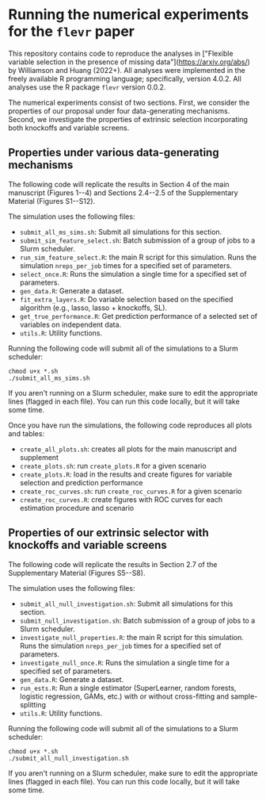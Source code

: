 # Running the numerical experiments for the `flevr` paper

This repository contains code to reproduce the analyses in ["Flexible variable selection in the presence of missing data"](https://arxiv.org/abs/<FINISH THIS>) by Williamson and Huang (2022+). All analyses were implemented in the freely available R programming language; specifically, version 4.0.2. All analyses use the R package `flevr` version 0.0.2.

The numerical experiments consist of two sections. First, we consider the properties of our proposal under four data-generating mechanisms. Second, we investigate the properties of extrinsic selection incorporating both knockoffs and variable screens.

## Properties under various data-generating mechanisms

The following code will replicate the results in Section 4 of the main manuscript (Figures 1--4) and Sections 2.4--2.5 of the Supplementary Material (Figures S1--S12).

The simulation uses the following files:
* `submit_all_ms_sims.sh`: Submit all simulations for this section.
* `submit_sim_feature_select.sh`: Batch submission of a group of jobs to a Slurm scheduler.
* `run_sim_feature_select.R`: the main R script for this simulation. Runs the simulation `nreps_per_job` times for a specified set of parameters.
* `select_once.R`: Runs the simulation a single time for a specified set of parameters.
* `gen_data.R`: Generate a dataset.
* `fit_extra_layers.R`: Do variable selection based on the specified algorithm (e.g., lasso, lasso + knockoffs, SL).
* `get_true_performance.R`: Get prediction performance of a selected set of variables on independent data.
* `utils.R`: Utility functions.

Running the following code will submit all of the simulations to a Slurm scheduler:
```{bash}
chmod u+x *.sh
./submit_all_ms_sims.sh
```
If you aren't running on a Slurm scheduler, make sure to edit the appropriate lines (flagged in each file). You can run this code locally, but it will take some time.

Once you have run the simulations, the following code reproduces all plots and tables:
* `create_all_plots.sh`: creates all plots for the main manuscript and supplement
* `create_plots.sh`: run `create_plots.R` for a given scenario
* `create_plots.R`: load in the results and create figures for variable selection and prediction performance
* `create_roc_curves.sh`: run `create_roc_curves.R` for a given scenario
* `create_roc_curves.R`: create figures with ROC curves for each estimation procedure and scenario

## Properties of our extrinsic selector with knockoffs and variable screens

The following code will replicate the results in Section 2.7 of the Supplementary Material (Figures S5--S8).

The simulation uses the following files:
* `submit_all_null_investigation.sh`: Submit all simulations for this section.
* `submit_null_investigation.sh`: Batch submission of a group of jobs to a Slurm scheduler.
* `investigate_null_properties.R`: the main R script for this simulation. Runs the simulation `nreps_per_job` times for a specified set of parameters.
* `investigate_null_once.R`: Runs the simulation a single time for a specified set of parameters.
* `gen_data.R`: Generate a dataset.
* `run_ests.R`: Run a single estimator (SuperLearner, random forests, logistic regression, GAMs, etc.) with or without cross-fitting and sample-splitting
* `utils.R`: Utility functions.

Running the following code will submit all of the simulations to a Slurm scheduler:
```{bash}
chmod u+x *.sh
./submit_all_null_investigation.sh
```
If you aren't running on a Slurm scheduler, make sure to edit the appropriate lines (flagged in each file). You can run this code locally, but it will take some time.
